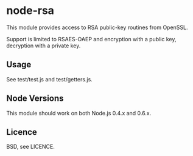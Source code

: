 # node-rsa

This module provides access to RSA public-key routines from OpenSSL.

Support is limited to RSAES-OAEP and encryption with a public key,
decryption with a private key.

## Usage

See test/test.js and test/getters.js. 

## Node Versions

This module should work on both Node.js 0.4.x and 0.6.x.

## Licence

BSD, see LICENCE.
